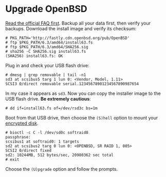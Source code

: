 # Upgrade OpenBSD

[Read the official FAQ first](https://www.openbsd.org/faq/upgrade63.html).
Backup all your data first, then verify your backups. Download the install
image and verify its checksum:

    # PKG_PATH='http://fastly.cdn.openbsd.org/pub/OpenBSD'
    # ftp $PKG_PATH/6.3/amd64/install63.fs
    # ftp $PKG_PATH/6.3/amd64/SHA256.sig
    # sha256 -C SHA256.sig install63.fs
    (SHA256) install63.fs: OK

Plug in and check your USB flash drive:

    # dmesg | grep removable | tail -n1
    sd3 at scsibus5 targ 1 lun 0: <Vendor, Model, 1.11>
    SCSI3 0/direct removable serial.12345678901234567890987654

In my case it appears as `sd3`. Now you can copy the installer image to
the USB flash drive. **Be extremely cautious**:

    # dd if=install63.fs of=/dev/rsd3c bs=1m

Boot from that USB drive, then choose the `(S)hell` option to mount your
[encrypted disk](/openbsd/fde.html).

    # bioctl -c C -l /dev/sd0c softraid0
    passphrase:
    scsibus1 at softraid0: 1 targets
    sd2 at scsibus2 targ 0 lun 0: <OPENBSD, SR RAID 1, 005>
    SCSI2 0/direct fixed
    sd2: 10244MB, 512 bytes/sec, 20980362 sec total
    # exit

Choose the `(U)pgrade` option and follow the prompts.
